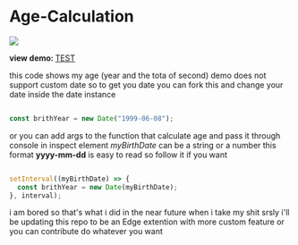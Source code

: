 # Age-Calculation

<p align=""center>
  <img src="https://i.imgur.com/TzO4aOv.png">
<p>

<b>view demo: </b> <a href="https://agecount.netlify.app/">TEST</a>

this code shows my age (year and the tota of second) demo does not support custom date so to get you date you can fork this and change your date inside the date instance

```javascript

const brithYear = new Date("1999-06-08");

```

or you can add args to the function that calculate age and pass it through console in inspect element 
<i>myBirthDate</i> can be a string or a number this format <b>yyyy-mm-dd</b> is easy to read so follow it if you want

```javascript

setInterval((myBirthDate) => {
  const brithYear = new Date(myBirthDate);
}, interval);

```

i am bored so that's what i did in the near future when i take my shit srsly i'll be updating this repo to be an Edge extention with more custom feature or you can contribute do whatever you want
